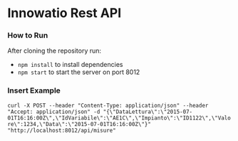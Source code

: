 # Innowatio Rest API

### How to Run

After cloning the repository run:

* `npm install` to install dependencies
* `npm start` to start the server on port 8012

### Insert Example

`curl -X POST --header "Content-Type: application/json" --header "Accept: application/json" -d "{\"DataLettura\":\"2015-07-01T16:16:00Z\",\"IdVariabile\":\"AE1C\",\"Impianto\":\"ID1122\",\"Valore\":1234,\"Data\":\"2015-07-01T16:16:00Z\"}" "http://localhost:8012/api/misure"`
